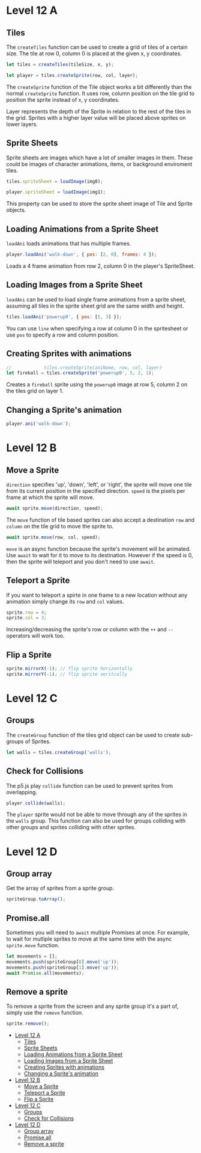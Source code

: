 # Level 12 A

## Tiles

The `createTiles` function can be used to create a grid of tiles of a certain size. The tile at row 0, column 0 is placed at the given x, y coordinates.

```js
let tiles = createTiles(tileSize, x, y);

let player = tiles.createSprite(row, col, layer);
```

The `createSprite` function of the Tile object works a bit differently than the normal `createSprite` function. It uses row, column position on the tile grid to position the sprite instead of x, y coordinates.

Layer represents the depth of the Sprite in relation to the rest of the tiles in the grid. Sprites with a higher layer value will be placed above sprites on lower layers.

## Sprite Sheets

Sprite sheets are images which have a lot of smaller images in them. These could be images of character animations, items, or background enviroment tiles.

```js
tiles.spriteSheet = loadImage(img0);

player.spriteSheet = loadImage(img1);
```

This property can be used to store the sprite sheet image of Tile and Sprite objects.

## Loading Animations from a Sprite Sheet

`loadAni` loads animations that has multiple frames.

```js
player.loadAni('walk-down', { pos: [2, 0], frames: 4 });
```

Loads a 4 frame animation from row 2, column 0 in the player's SpriteSheet.

## Loading Images from a Sprite Sheet

`loadAni` can be used to load single frame animations from a sprite sheet, assuming all tiles in the sprite sheet grid are the same width and height.

```js
tiles.loadAni('powerup0', { pos: [5, 3] });
```

You can use `line` when specifying a row at column 0 in the spritesheet or use `pos` to specify a row and column position.

## Creating Sprites with animations

```js
//            tiles.createSprite(aniName, row, col, layer)
let fireball = tiles.createSprite('powerup0', 5, 2, 1);
```

Creates a `fireball` sprite using the `powerup0` image at row 5, column 2 on the tiles grid on layer 1.

## Changing a Sprite's animation

```js
player.ani('walk-down');
```

# Level 12 B

## Move a Sprite

`direction` specifies 'up', 'down', 'left', or 'right', the sprite will move one tile from its current position in the specified direction. `speed` is the pixels per frame at which the sprite will move.

```js
await sprite.move(direction, speed);
```

The `move` function of tile based sprites can also accept a destination `row` and `column` on the tile grid to move the sprite to.

```js
await sprite.move(row, col, speed);
```

`move` is an async function because the sprite's movement will be animated. Use `await` to wait for it to move to its destination. However if the speed is 0, then the sprite will teleport and you don't need to use `await`.

## Teleport a Sprite

If you want to teleport a spirte in one frame to a new location without any animation simply change its `row` and `col` values.

```js
sprite.row = 4;
sprite.col = 3;
```

Increasing/decreasing the sprite's row or column with the `++` and `--` operators will work too.

## Flip a Sprite

```js
sprite.mirrorX(-1); // flip sprite horizontally
sprite.mirrorY(-1); // flip sprite veritcally
```

# Level 12 C

## Groups

The `createGroup` function of the tiles grid object can be used to create sub-groups of Sprites.

```js
let walls = tiles.createGroup('walls');
```

## Check for Collisions

The p5.js play `collide` function can be used to prevent sprites from overlapping.

```js
player.collide(walls);
```

The `player` sprite would not be able to move through any of the sprites in the `walls` group. This function can also be used for groups colliding with other groups and sprites colliding with other sprites.

# Level 12 D

## Group array

Get the array of sprites from a sprite group.

```js
spriteGroup.toArray();
```

## Promise.all

Sometimes you will need to `await` multiple Promises at once. For example, to wait for mutliple sprites to move at the same time with the async `sprite.move` function.

```js
let movements = [];
movements.push(spriteGroup[0].move('up'));
movements.push(spriteGroup[1].move('up'));
await Promise.all(movements);
```

## Remove a sprite

To remove a sprite from the screen and any sprite group it's a part of, simply use the `remove` function.

```js
sprite.remove();
```

- [Level 12 A](#level-12-a)
	- [Tiles](#tiles)
	- [Sprite Sheets](#sprite-sheets)
	- [Loading Animations from a Sprite Sheet](#loading-animations-from-a-sprite-sheet)
	- [Loading Images from a Sprite Sheet](#loading-images-from-a-sprite-sheet)
	- [Creating Sprites with animations](#creating-sprites-with-animations)
	- [Changing a Sprite's animation](#changing-a-sprites-animation)
- [Level 12 B](#level-12-b)
	- [Move a Sprite](#move-a-sprite)
	- [Teleport a Sprite](#teleport-a-sprite)
	- [Flip a Sprite](#flip-a-sprite)
- [Level 12 C](#level-12-c)
	- [Groups](#groups)
	- [Check for Collisions](#check-for-collisions)
- [Level 12 D](#level-12-d)
	- [Group array](#group-array)
	- [Promise.all](#promiseall)
	- [Remove a sprite](#remove-a-sprite)
